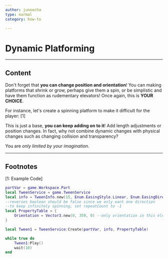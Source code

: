 ```yaml
---
author: junoocha
type: normal
category: how-to

---
```


# Dynamic Platforming

---

## Content

Don't forget that **you can change position and orientation**! You can making platforms that shrink or grow, perhaps give them a spin, or be simplistic and have them function as rudementary elevators! Once again, this is **YOUR CHOICE**.

For instance, let's create a spinning platform to make it difficult for the player: [1]

This is just a base, **you can keep adding on to it**! Add length adjustments or position changes. In fact, why not combine dynamic changes with physical changes such as changing collision and transparency? 

You are *only limited by your imagination*.

---

## Footnotes

[1: Example Code]

```lua
partVar = game.Workspace.Part
local TweenService = game.TweenService 
local info = TweenInfo.new(15, Enum.EasingStyle.Linear, Enum.EasingDirection.Out, -1, false, 0) 
--reverses boolean should be false since we only want one direction
--to keep infinitely spinning, set repeatCount to -1
local PropertyTable = { 
	Orientation = Vector3.new(0, 359, 0) --only orientation in this element, so use vector3
}

local Tween1 = TweenService:Create(partVar, info, PropertyTable)

while true do
	Tween1:Play()
	wait(10) 
end
```